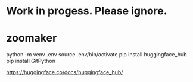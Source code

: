 # Work in progess. Please ignore.

zoomaker
========

python -m venv .env
source .env/bin/activate
pip install huggingface_hub
pip install GitPython


https://huggingface.co/docs/huggingface_hub/
